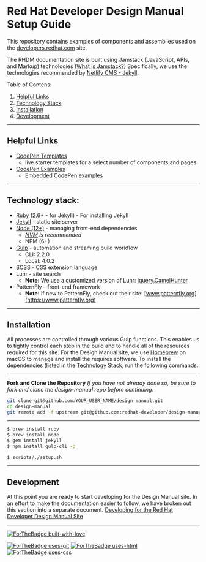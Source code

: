 # Red Hat Developer Design Manual Setup Guide
This repository contains examples of components and assemblies used on the [developers.redhat.com](https://developers.redhat.com) site.

The RHDM documentation site is built using Jamstack (JavaScript, APIs, and Markup) technologies ([What is Jamstack?](https://jamstack.org/)) Specifically, we use the technologies recommended by [Netlify CMS - Jekyll](https://www.netlifycms.org/docs/jekyll/).

Table of Contens:
1. [Helpful Links](#helpful-links)
2. [Technology Stack](#technology-stack)
3. [Installation](#installation)
4. [Development](#development)

----
## Helpful Links
  - [CodePen Templates](https://codepen.io/collection/AEwLNY)
    - live starter templates for a select number of components and pages
  - [CodePen Examples](help/codepen-examples)
    - Embedded CodePen examples

----
## Technology stack:
  - [Ruby](https://www.ruby-lang.org/en/) (2.6+ - for Jekyll) - For installing Jekyll
  - [Jekyll](https://jekyllrb.com/) - static site server
  - [Node (12+)](https://nodejs.org/en/) - managing front-end dependencies
    - _[NVM](https://nodejs.org/en/download/package-manager/#nvm) is recommended_
    - NPM (6+)
  - [Gulp](https://gulpjs.com/) - automation and streaming build workflow
    - CLI: 2.2.0
    - Local: 4.0.2
  - [SCSS](https://sass-lang.com/) - CSS extension language
  - Lunr - site search
    - __Note:__ We use a customized version of Lunr: [jquery.CamelHunter](https://github.com/DataMcFly/jquery.camelhunter)
  - PatternFly - front-end framework
    - __Note:__ If new to PatternFly, check out their site: [www.patternfly.org](https://www.patternfly.org)

----
## Installation
All processes are controlled through various Gulp functions. This enables us to tightly control each step in the build and to handle all of the resources required for this site. For the Design Manual site, we use [Homebrew](https://brew.sh/) on macOS to manage and install the requires software. To install the dependencies (listed in the [Technology Stack](#technology-stack), run the following commands:

---
__Fork and Clone the Repository__
_If you have not already done so, be sure to fork and clone the design-manual repo before continuing._

```bash
git clone git@github.com:YOUR_USER_NAME/design-manual.git
cd design-manual
git remote add -f upstream git@github.com:redhat-developer/design-manual.git
```
---

```bash
$ brew install ruby
$ brew install node
$ gem install jekyll
$ npm install gulp-cli -g
```

```bash
$ scripts/./setup.sh
```

----
## Development

At this point you are ready to start developing for the Design Manual site. In an effort to make the documentation easier to follow, we have broken out this section into a separate document. [Developing for the Red Hat Developer Design Manual Site](DEVELOPMENT.md)

----
[![ForTheBadge built-with-love](http://ForTheBadge.com/images/badges/built-with-love.svg)](https://GitHub.com/redhat-developer/design-manual)

[![ForTheBadge uses-git](http://ForTheBadge.com/images/badges/uses-git.svg)](https://github.com/topics/git)
[![ForTheBadge uses-html](http://ForTheBadge.com/images/badges/uses-html.svg)](https://github.com/topics/html)
[![ForTheBadge uses-css](http://ForTheBadge.com/images/badges/uses-css.svg)](https://github.com/topics/css)
